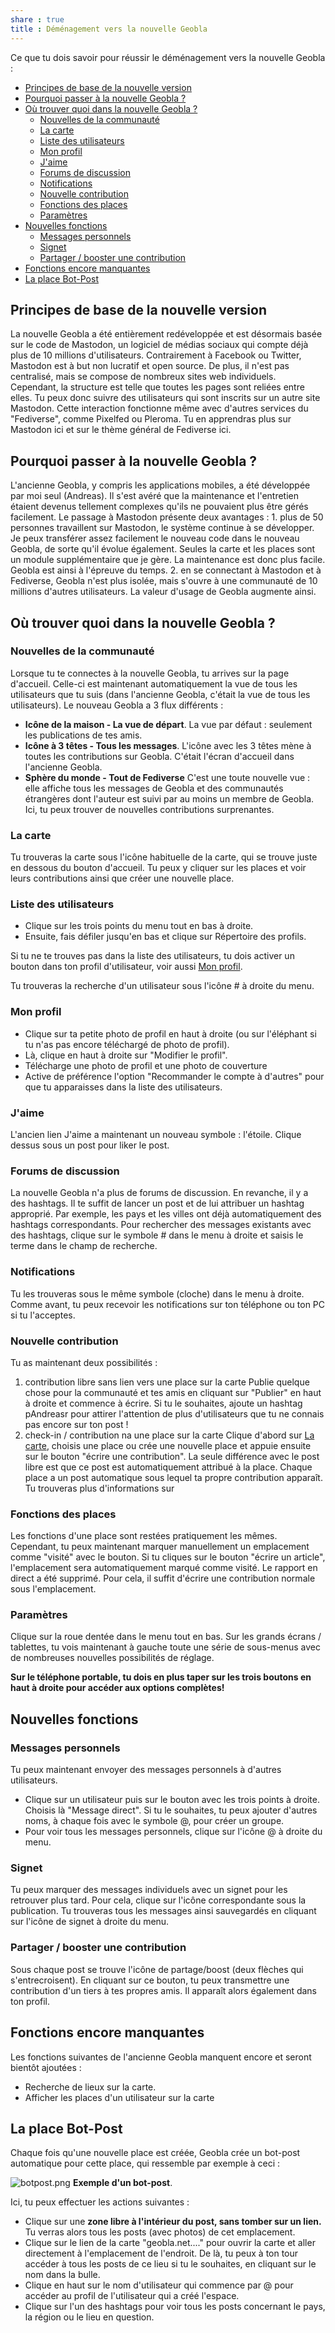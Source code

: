 ```yaml
---
share : true
title : Déménagement vers la nouvelle Geobla
---
```


Ce que tu dois savoir pour réussir le déménagement vers la nouvelle Geobla :

- [Principes de base de la nouvelle version](mode-fr.md#principes-de-base-de-la-nouvelle-version)
- [Pourquoi passer à la nouvelle Geobla ?](mode-fr.md#pourquoi-passer-a-la-nouvelle-geobla)
- [Où trouver quoi dans la nouvelle Geobla ?](mode-fr.md#ou-trouver-quoi-dans-la-nouvelle-geobla)
	- [Nouvelles de la communauté](mode-fr.md#ou-trouver-quoi-dans-la-nouvelle-geobla)
	- [La carte](mode-fr.md#ou-trouver-quoi-dans-la-nouvelle-geobla)
	- [Liste des utilisateurs](mode-fr.md#ou-trouver-quoi-dans-la-nouvelle-geobla)
	- [Mon profil](mode-fr.md#ou-trouver-quoi-dans-la-nouvelle-geobla)
	- [J'aime](mode-fr.md#ou-trouver-quoi-dans-la-nouvelle-geobla)
	- [Forums de discussion](mode-fr.md#ou-trouver-quoi-dans-la-nouvelle-geobla)
	- [Notifications](mode-fr.md#ou-trouver-quoi-dans-la-nouvelle-geobla)
	- [Nouvelle contribution](mode-fr.md#ou-trouver-quoi-dans-la-nouvelle-geobla)
	- [Fonctions des places](mode-fr.md#ou-trouver-quoi-dans-la-nouvelle-geobla)
	- [Paramètres](mode-fr.md#ou-trouver-quoi-dans-la-nouvelle-geobla)
- [Nouvelles fonctions](mode-fr.md#nouvelles-fonctions)
	- [Messages personnels](mode-fr.md#nouvelles-fonctions)
	- [Signet](mode-fr.md#nouvelles-fonctions)
	- [Partager / booster une contribution](mode-fr.md#nouvelles-fonctions)
- [Fonctions encore manquantes](mode-fr.md#fonctions-encore-manquantes)
- [La place Bot-Post](mode-fr.md#la-place-bot-post)


## Principes de base de la nouvelle version 

La nouvelle Geobla a été entièrement redéveloppée et est désormais basée sur le code de Mastodon, un logiciel de médias sociaux qui compte déjà plus de 10 millions d'utilisateurs. Contrairement à Facebook ou Twitter, Mastodon est à but non lucratif et open source. De plus, il n'est pas centralisé, mais se compose de nombreux sites web individuels. Cependant, la structure est telle que toutes les pages sont reliées entre elles. Tu peux donc suivre des utilisateurs qui sont inscrits sur un autre site Mastodon. Cette interaction fonctionne même avec d'autres services du "Fediverse", comme Pixelfed ou Pleroma. Tu en apprendras plus sur Mastodon ici et sur le thème général de Fediverse ici.  
  
## Pourquoi passer à la nouvelle Geobla ?  

L'ancienne Geobla, y compris les applications mobiles, a été développée par moi seul (Andreas). Il s'est avéré que la maintenance et l'entretien étaient devenus tellement complexes qu'ils ne pouvaient plus être gérés facilement. Le passage à Mastodon présente deux avantages : 1. plus de 50 personnes travaillent sur Mastodon, le système continue à se développer. Je peux transférer assez facilement le nouveau code dans le nouveau Geobla, de sorte qu'il évolue également. Seules la carte et les places sont un module supplémentaire que je gère. La maintenance est donc plus facile. Geobla est ainsi à l'épreuve du temps. 2. en se connectant à Mastodon et à Fediverse, Geobla n'est plus isolée, mais s'ouvre à une communauté de 10 millions d'autres utilisateurs. La valeur d'usage de Geobla augmente ainsi.  
  
## Où trouver quoi dans la nouvelle Geobla ?  

### Nouvelles de la communauté

Lorsque tu te connectes à la nouvelle Geobla, tu arrives sur la page d'accueil. Celle-ci est maintenant automatiquement la vue de tous les utilisateurs que tu suis (dans l'ancienne Geobla, c'était la vue de tous les utilisateurs). Le nouveau Geobla a 3 flux différents :

- **Icône de la maison - La vue de départ**.
  La vue par défaut : seulement les publications de tes amis.
- **Icône à 3 têtes - Tous les messages**.
  L'icône avec les 3 têtes mène à toutes les contributions sur Geobla. C'était l'écran d'accueil dans l'ancienne Geobla.
- **Sphère du monde - Tout de Fediverse**
  C'est une toute nouvelle vue : elle affiche tous les messages de Geobla et des communautés étrangères dont l'auteur est suivi par au moins un membre de Geobla. Ici, tu peux trouver de nouvelles contributions surprenantes.

### La carte

Tu trouveras la carte sous l'icône habituelle de la carte, qui se trouve juste en dessous du bouton d'accueil. Tu peux y cliquer sur les places et voir leurs contributions ainsi que créer une nouvelle place.

### Liste des utilisateurs

- Clique sur les trois points du menu tout en bas à droite.
- Ensuite, fais défiler jusqu'en bas et clique sur Répertoire des profils.

Si tu ne te trouves pas dans la liste des utilisateurs, tu dois activer un bouton dans ton profil d'utilisateur, voir aussi [Mon profil](mode-fr.md#mon-profil).

Tu trouveras la recherche d'un utilisateur sous l'icône # à droite du menu.

### Mon profil

- Clique sur ta petite photo de profil en haut à droite (ou sur l'éléphant si tu n'as pas encore téléchargé de photo de profil).
- Là, clique en haut à droite sur "Modifier le profil".
- Télécharge une photo de profil et une photo de couverture
- Active de préférence l'option "Recommander le compte à d'autres" pour que tu apparaisses dans la liste des utilisateurs.

### J'aime

L'ancien lien J'aime a maintenant un nouveau symbole : l'étoile. Clique dessus sous un post pour liker le post.

### Forums de discussion

La nouvelle Geobla n'a plus de forums de discussion. En revanche, il y a des hashtags. Il te suffit de lancer un post et de lui attribuer un hashtag approprié. Par exemple, les pays et les villes ont déjà automatiquement des hashtags correspondants. Pour rechercher des messages existants avec des hashtags, clique sur le symbole # dans le menu à droite et saisis le terme dans le champ de recherche.

### Notifications

Tu les trouveras sous le même symbole (cloche) dans le menu à droite. Comme avant, tu peux recevoir les notifications sur ton téléphone ou ton PC si tu l'acceptes.

### Nouvelle contribution

Tu as maintenant deux possibilités :

1. contribution libre sans lien vers une place sur la carte
   Publie quelque chose pour la communauté et tes amis en cliquant sur "Publier" en haut à droite et commence à écrire. Si tu le souhaites, ajoute un hashtag pAndreasr pour attirer l'attention de plus d'utilisateurs que tu ne connais pas encore sur ton post !
2. check-in / contribution na une place sur la carte
   Clique d'abord sur [La carte](mode-fr.md#la-carte), choisis une place ou crée une nouvelle place et appuie ensuite sur le bouton "écrire une contribution". La seule différence avec le post libre est que ce post est automatiquement attribué à la place.
   Chaque place a un post automatique sous lequel ta propre contribution apparaît. Tu trouveras plus d'informations sur 

### Fonctions des places

Les fonctions d'une place sont restées pratiquement les mêmes. Cependant, tu peux maintenant marquer manuellement un emplacement comme "visité" avec le bouton. Si tu cliques sur le bouton "écrire un article", l'emplacement sera automatiquement marqué comme visité. Le rapport en direct a été supprimé. Pour cela, il suffit d'écrire une contribution normale sous l'emplacement.

### Paramètres

Clique sur la roue dentée dans le menu tout en bas. Sur les grands écrans / tablettes, tu vois maintenant à gauche toute une série de sous-menus avec de nombreuses nouvelles possibilités de réglage.

**Sur le téléphone portable, tu dois en plus taper sur les trois boutons en haut à droite pour accéder aux options complètes!** 
   
## Nouvelles fonctions

### Messages personnels

Tu peux maintenant envoyer des messages personnels à d'autres utilisateurs. 
- Clique sur un utilisateur puis sur le bouton avec les trois points à droite. Choisis là "Message direct". Si tu le souhaites, tu peux ajouter d'autres noms, à chaque fois avec le symbole @, pour créer un groupe.
- Pour voir tous les messages personnels, clique sur l'icône @ à droite du menu.

### Signet

Tu peux marquer des messages individuels avec un signet pour les retrouver plus tard. Pour cela, clique sur l'icône correspondante sous la publication. Tu trouveras tous les messages ainsi sauvegardés en cliquant sur l'icône de signet à droite du menu.

### Partager / booster une contribution

Sous chaque post se trouve l'icône de partage/boost (deux flèches qui s'entrecroisent). En cliquant sur ce bouton, tu peux transmettre une contribution d'un tiers à tes propres amis. Il apparaît alors également dans ton profil.

## Fonctions encore manquantes

Les fonctions suivantes de l'ancienne Geobla manquent encore et seront bientôt ajoutées :

- Recherche de lieux sur la carte.
- Afficher les places d'un utilisateur sur la carte

## La place Bot-Post

Chaque fois qu'une nouvelle place est créée, Geobla crée un bot-post automatique pour cette place, qui ressemble par exemple à ceci :

![botpost.png](./botpost.png#)
**Exemple d'un bot-post**.

Ici, tu peux effectuer les actions suivantes :
- Clique sur une **zone libre à l'intérieur du post, sans tomber sur un lien.** Tu verras alors tous les posts (avec photos) de cet emplacement.
- Clique sur le lien de la carte "geobla.net...." pour ouvrir la carte et aller directement à l'emplacement de l'endroit. De là, tu peux à ton tour accéder à tous les posts de ce lieu si tu le souhaites, en cliquant sur le nom dans la bulle.
- Clique en haut sur le nom d'utilisateur qui commence par @ pour accéder au profil de l'utilisateur qui a créé l'espace.
- Clique sur l'un des hashtags pour voir tous les posts concernant le pays, la région ou le lieu en question.

